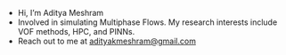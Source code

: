 -  Hi, I’m Aditya Meshram
- Involved in simulating Multiphase Flows. My research interests include VOF methods, HPC, and PINNs.
-  Reach out to me at adityakmeshram@gmail.com 


<!---
meshram1/meshram1 is a ✨ special ✨ repository because its `README.md` (this file) appears on your GitHub profile.
You can click the Preview link to take a look at your changes.
--->
